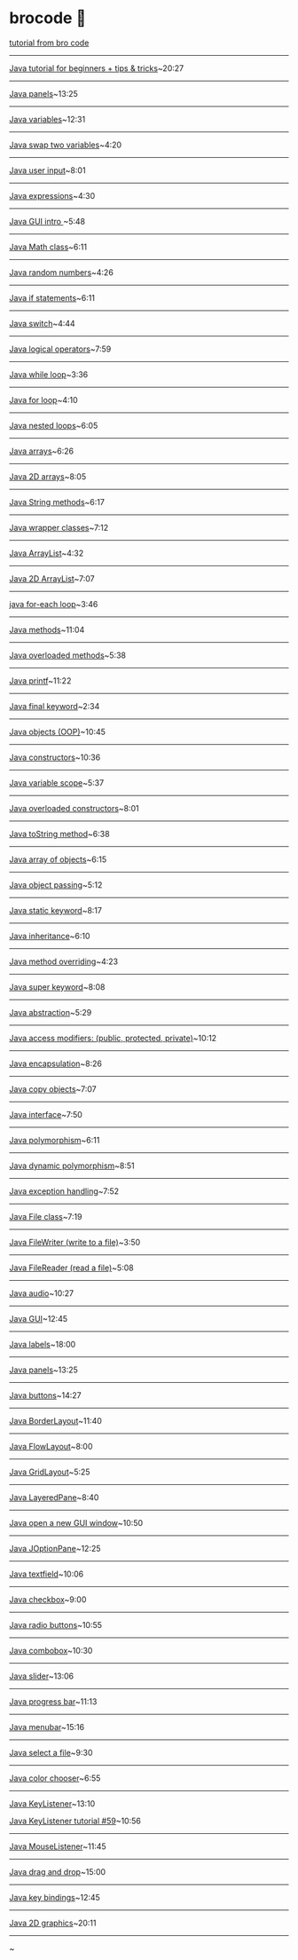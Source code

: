 # brocode 🍕

[tutorial from bro code](https://www.youtube.com/channel/UC4SVo0Ue36XCfOyb5Lh1viQ)

******************************************

[Java tutorial for beginners + tips & tricks](https://www.youtube.com/watch?v=NBIUbTddde4&list=PLZPZq0r_RZOMhCAyywfnYLlrjiVOkdAI1&index=1)~20:27

******************************************

[Java panels](https://www.youtube.com/watch?v=dvzAuq-YDpM&list=PLZPZq0r_RZOMhCAyywfnYLlrjiVOkdAI1&index=51)~13:25

******************************************

[Java variables](https://www.youtube.com/watch?v=so1iUWaLmKA&list=PLZPZq0r_RZOMhCAyywfnYLlrjiVOkdAI1&index=2)~12:31

******************************************

[Java swap two variables](https://www.youtube.com/watch?v=G0mFJUFMzjs&list=PLZPZq0r_RZOMhCAyywfnYLlrjiVOkdAI1&index=3)~4:20

******************************************

[Java user input](https://www.youtube.com/watch?v=wAEPokhj5Q4&list=PLZPZq0r_RZOMhCAyywfnYLlrjiVOkdAI1&index=4)~8:01

******************************************

[Java expressions](https://www.youtube.com/watch?v=pZHJU9T0vwE&list=PLZPZq0r_RZOMhCAyywfnYLlrjiVOkdAI1&index=5)~4:30

******************************************

[Java GUI intro ](https://www.youtube.com/watch?v=rWCnZKF-U3Q&list=PLZPZq0r_RZOMhCAyywfnYLlrjiVOkdAI1&index=6)~5:48

******************************************

[Java Math class](https://www.youtube.com/watch?v=w0VTlSOXBs8&list=PLZPZq0r_RZOMhCAyywfnYLlrjiVOkdAI1&index=7)~6:11

******************************************

[Java random numbers](https://www.youtube.com/watch?v=VMZLPl16P5c&list=PLZPZq0r_RZOMhCAyywfnYLlrjiVOkdAI1&index=8)~4:26

******************************************

[Java if statements](https://www.youtube.com/watch?v=MY03bt_0JQI&list=PLZPZq0r_RZOMhCAyywfnYLlrjiVOkdAI1&index=9)~6:11

******************************************

[Java switch](https://www.youtube.com/watch?v=Om3qzMoaIUo&list=PLZPZq0r_RZOMhCAyywfnYLlrjiVOkdAI1&index=10)~4:44

******************************************

[Java logical operators](https://www.youtube.com/watch?v=919IUhotDCo&list=PLZPZq0r_RZOMhCAyywfnYLlrjiVOkdAI1&index=11)~7:59

******************************************

[Java while loop](https://www.youtube.com/watch?v=t6gmQaTMTtM&list=PLZPZq0r_RZOMhCAyywfnYLlrjiVOkdAI1&index=12)~3:36

******************************************

[Java for loop](https://www.youtube.com/watch?v=Rn16ugyorX0&list=PLZPZq0r_RZOMhCAyywfnYLlrjiVOkdAI1&index=13)~4:10

******************************************

[Java nested loops](https://www.youtube.com/watch?v=oF3nBQFfpeM&list=PLZPZq0r_RZOMhCAyywfnYLlrjiVOkdAI1&index=14)~6:05

******************************************

[Java arrays](https://www.youtube.com/watch?v=ei_4Nt7XWOw&list=PLZPZq0r_RZOMhCAyywfnYLlrjiVOkdAI1&index=15)~6:26

******************************************

[Java 2D arrays](https://www.youtube.com/watch?v=alwukGslBG8&list=PLZPZq0r_RZOMhCAyywfnYLlrjiVOkdAI1&index=16)~8:05

******************************************

[Java String methods](https://www.youtube.com/watch?v=P9hEmbfdiuc&list=PLZPZq0r_RZOMhCAyywfnYLlrjiVOkdAI1&index=17)~6:17

******************************************

[Java wrapper classes](https://www.youtube.com/watch?v=P9hEmbfdiuc&list=PLZPZq0r_RZOMhCAyywfnYLlrjiVOkdAI1&index=17)~7:12

******************************************

[Java ArrayList](https://www.youtube.com/watch?v=1nRj4ALuw7A&list=PLZPZq0r_RZOMhCAyywfnYLlrjiVOkdAI1&index=19)~4:32

******************************************

[Java 2D ArrayList](https://www.youtube.com/watch?v=9tBxJoQF74E&list=PLZPZq0r_RZOMhCAyywfnYLlrjiVOkdAI1&index=20)~7:07

******************************************

[java for-each loop](https://www.youtube.com/watch?v=_IT8F5W0ZO4&list=PLZPZq0r_RZOMhCAyywfnYLlrjiVOkdAI1&index=21)~3:46

******************************************

[Java methods](https://www.youtube.com/watch?v=v5p_SUfi710&list=PLZPZq0r_RZOMhCAyywfnYLlrjiVOkdAI1&index=22)~11:04

******************************************

[Java overloaded methods](https://www.youtube.com/watch?v=kArGE1-vRrw&list=PLZPZq0r_RZOMhCAyywfnYLlrjiVOkdAI1&index=23&pbjreload=101)~5:38

******************************************

[Java printf](https://www.youtube.com/watch?v=c2B_Av3x65s&list=PLZPZq0r_RZOMhCAyywfnYLlrjiVOkdAI1&index=24)~11:22

******************************************

[Java final keyword](https://www.youtube.com/watch?v=DezKSLQ0-ls&list=PLZPZq0r_RZOMhCAyywfnYLlrjiVOkdAI1&index=25)~2:34

******************************************

[Java objects (OOP)](https://www.youtube.com/watch?v=kd3dr39rgrk&list=PLZPZq0r_RZOMhCAyywfnYLlrjiVOkdAI1&index=26)~10:45

******************************************

[Java constructors](https://www.youtube.com/watch?v=lhf8gaUx4yU&list=PLZPZq0r_RZOMhCAyywfnYLlrjiVOkdAI1&index=27)~10:36

******************************************

[Java variable scope](https://www.youtube.com/watch?v=pSokndJB3Pw&list=PLZPZq0r_RZOMhCAyywfnYLlrjiVOkdAI1&index=28)~5:37

******************************************

[Java overloaded constructors](https://www.youtube.com/watch?v=Xngu-8pt_TA&list=PLZPZq0r_RZOMhCAyywfnYLlrjiVOkdAI1&index=29)~8:01

******************************************

[Java toString method](https://www.youtube.com/watch?v=GvbdMwfjB98&list=PLZPZq0r_RZOMhCAyywfnYLlrjiVOkdAI1&index=30)~6:38

******************************************

[Java array of objects](https://www.youtube.com/watch?v=nhIB2S6NiFA&list=PLZPZq0r_RZOMhCAyywfnYLlrjiVOkdAI1&index=31)~6:15

******************************************

[Java object passing](https://www.youtube.com/watch?v=nRJWltqX4UY&list=PLZPZq0r_RZOMhCAyywfnYLlrjiVOkdAI1&index=32)~5:12

******************************************

[Java static keyword](https://www.youtube.com/watch?v=wa1HzkMqY9A&list=PLZPZq0r_RZOMhCAyywfnYLlrjiVOkdAI1&index=33)~8:17

******************************************

[Java inheritance](https://www.youtube.com/watch?v=Zs342ePFvRI&list=PLZPZq0r_RZOMhCAyywfnYLlrjiVOkdAI1&index=34)~6:10

******************************************

[Java method overriding](https://www.youtube.com/watch?v=E-0MMeNi5Cw&list=PLZPZq0r_RZOMhCAyywfnYLlrjiVOkdAI1&index=35)~4:23

******************************************

[Java super keyword](https://www.youtube.com/watch?v=oKZnHNM9Ew4&list=PLZPZq0r_RZOMhCAyywfnYLlrjiVOkdAI1&index=36)~8:08

******************************************

[Java abstraction](https://www.youtube.com/watch?v=Lvnb83qt57g&list=PLZPZq0r_RZOMhCAyywfnYLlrjiVOkdAI1&index=37)~5:29

******************************************

[Java access modifiers: (public, protected, private)](https://www.youtube.com/watch?v=T632kAJ_9VA&list=PLZPZq0r_RZOMhCAyywfnYLlrjiVOkdAI1&index=38)~10:12

******************************************

[Java encapsulation](https://www.youtube.com/watch?v=eboNNUADeIc&list=PLZPZq0r_RZOMhCAyywfnYLlrjiVOkdAI1&index=39)~8:26

******************************************

[Java copy objects](https://www.youtube.com/watch?v=ljGH04_ASG4&list=PLZPZq0r_RZOMhCAyywfnYLlrjiVOkdAI1&index=40)~7:07

******************************************

[Java interface](https://www.youtube.com/watch?v=GhslBwrRsnw&list=PLZPZq0r_RZOMhCAyywfnYLlrjiVOkdAI1&index=41)~7:50

******************************************

[Java polymorphism](https://www.youtube.com/watch?v=2hkngtWLGvE&list=PLZPZq0r_RZOMhCAyywfnYLlrjiVOkdAI1&index=42)~6:11

******************************************

[Java dynamic polymorphism](https://www.youtube.com/watch?v=tAIaK5LNatE&list=PLZPZq0r_RZOMhCAyywfnYLlrjiVOkdAI1&index=43)~8:51

******************************************

[Java exception handling](https://www.youtube.com/watch?v=adTDlH0lhaA&list=PLZPZq0r_RZOMhCAyywfnYLlrjiVOkdAI1&index=44)~7:52

******************************************

[Java File class](https://www.youtube.com/watch?v=MwYRVKfb2M0&list=PLZPZq0r_RZOMhCAyywfnYLlrjiVOkdAI1&index=45)~7:19

******************************************

[Java FileWriter (write to a file)](https://www.youtube.com/watch?v=kjzmaJPoaNc&list=PLZPZq0r_RZOMhCAyywfnYLlrjiVOkdAI1&index=46)~3:50

******************************************

[Java FileReader (read a file)](https://www.youtube.com/watch?v=Hr8tLlj32BQ&list=PLZPZq0r_RZOMhCAyywfnYLlrjiVOkdAI1&index=47)~5:08

******************************************

[Java audio](https://www.youtube.com/watch?v=SyZQVJiARTQ&list=PLZPZq0r_RZOMhCAyywfnYLlrjiVOkdAI1&index=48)~10:27

******************************************

[Java GUI](https://www.youtube.com/watch?v=7GaAW-DdPuI&list=PLZPZq0r_RZOMhCAyywfnYLlrjiVOkdAI1&index=49)~12:45

******************************************

[Java labels](https://www.youtube.com/watch?v=FR2UptJyaSM&list=PLZPZq0r_RZOMhCAyywfnYLlrjiVOkdAI1&index=50)~18:00

******************************************

[Java panels](https://www.youtube.com/watch?v=dvzAuq-YDpM&list=PLZPZq0r_RZOMhCAyywfnYLlrjiVOkdAI1&index=51)~13:25

******************************************

[Java buttons](https://www.youtube.com/watch?v=-IMys4PCkIA&list=PLZPZq0r_RZOMhCAyywfnYLlrjiVOkdAI1&index=52)~14:27

******************************************

[Java BorderLayout](https://www.youtube.com/watch?v=PD6pd6AMoOI&list=PLZPZq0r_RZOMhCAyywfnYLlrjiVOkdAI1&index=53)~11:40

******************************************

[Java FlowLayout](https://www.youtube.com/watch?v=pDqjHozkMBs&list=PLZPZq0r_RZOMhCAyywfnYLlrjiVOkdAI1&index=54)~8:00

******************************************

[Java GridLayout](https://www.youtube.com/watch?v=ohNqQagkDDY&list=PLZPZq0r_RZOMhCAyywfnYLlrjiVOkdAI1&index=55)~5:25

******************************************

[Java LayeredPane](https://www.youtube.com/watch?v=CmK1nObLxiw&list=PLZPZq0r_RZOMhCAyywfnYLlrjiVOkdAI1&index=56)~8:40

******************************************

[Java open a new GUI window](https://www.youtube.com/watch?v=HgkBvwgciB4&list=PLZPZq0r_RZOMhCAyywfnYLlrjiVOkdAI1&index=57)~10:50

******************************************

[Java JOptionPane](https://www.youtube.com/watch?v=BuW7y21FcYI&list=PLZPZq0r_RZOMhCAyywfnYLlrjiVOkdAI1&index=58)~12:25

******************************************

[Java textfield](https://www.youtube.com/watch?v=dyDDUndlMnU&list=PLZPZq0r_RZOMhCAyywfnYLlrjiVOkdAI1&index=59)~10:06

******************************************

[Java checkbox](https://www.youtube.com/watch?v=GwxvLzQoMYM&list=PLZPZq0r_RZOMhCAyywfnYLlrjiVOkdAI1&index=60)~9:00

******************************************

[Java radio buttons](https://www.youtube.com/watch?v=bn2KdCLqHlg&list=PLZPZq0r_RZOMhCAyywfnYLlrjiVOkdAI1&index=61)~10:55

******************************************

[Java combobox](https://www.youtube.com/watch?v=EAxV_eoYrIg&list=PLZPZq0r_RZOMhCAyywfnYLlrjiVOkdAI1&index=62)~10:30

******************************************

[Java slider](https://www.youtube.com/watch?v=-rJdMaSgt38&list=PLZPZq0r_RZOMhCAyywfnYLlrjiVOkdAI1&index=63)~13:06

******************************************

[Java progress bar](https://www.youtube.com/watch?v=JEI-fcfnFkc&list=PLZPZq0r_RZOMhCAyywfnYLlrjiVOkdAI1&index=64)~11:13

******************************************

[Java menubar](https://www.youtube.com/watch?v=7nEal9SJ6oI&list=PLZPZq0r_RZOMhCAyywfnYLlrjiVOkdAI1&index=65)~15:16

******************************************

[Java select a file](https://www.youtube.com/watch?v=A6sA9KItwpY&list=PLZPZq0r_RZOMhCAyywfnYLlrjiVOkdAI1&index=66)~9:30

******************************************

[Java color chooser](https://www.youtube.com/watch?v=zEw8xObSWNA&list=PLZPZq0r_RZOMhCAyywfnYLlrjiVOkdAI1&index=67)~6:55

******************************************

[Java KeyListener](https://www.youtube.com/watch?v=BJ7fr9XwS2o&list=PLZPZq0r_RZOMhCAyywfnYLlrjiVOkdAI1&index=68)~13:10

[Java KeyListener tutorial #59](https://www.youtube.com/watch?v=iFovXtvunGE)~10:56

******************************************

[Java MouseListener](https://www.youtube.com/watch?v=jptf1Wd_omw&list=PLZPZq0r_RZOMhCAyywfnYLlrjiVOkdAI1&index=69)~11:45

******************************************

[Java drag and drop](https://www.youtube.com/watch?v=_fsee3Nu15U&list=PLZPZq0r_RZOMhCAyywfnYLlrjiVOkdAI1&index=70)~15:00

******************************************

[Java key bindings](https://www.youtube.com/watch?v=IyfB0u9g2x0&list=PLZPZq0r_RZOMhCAyywfnYLlrjiVOkdAI1&index=71)~12:45

******************************************

[Java 2D graphics](https://www.youtube.com/watch?v=KcEvHq8Pqs0&list=PLZPZq0r_RZOMhCAyywfnYLlrjiVOkdAI1&index=72)~20:11

******************************************

[]()~
